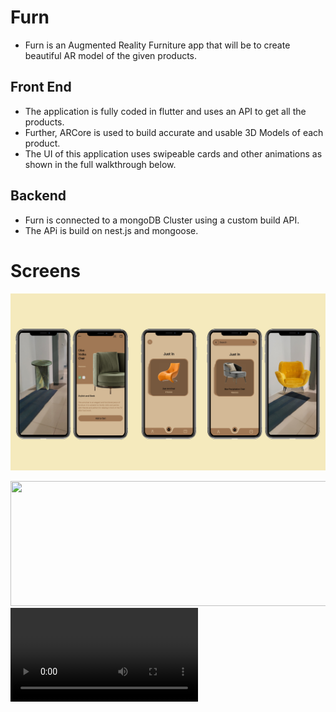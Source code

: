 # Furn
- Furn is an Augmented Reality Furniture app that will be to create beautiful AR model of the given products.

## Front End
- The application is fully coded in flutter and uses an API to get all the products.
- Further, ARCore is used to build accurate and usable 3D Models of each product.
- The UI of this application uses swipeable cards and other animations as shown in the full walkthrough below.

## Backend
- Furn is connected to a mongoDB Cluster using a custom build API.
- The APi is build on nest.js and mongoose.

# Screens

![Image1](images/comb_2.jpg)

<img src="https://i.imgur.com/a/5289Qpn" width="600" height="200" />
<video src="https://i.imgur.com/a/5289Qpn"></video>

